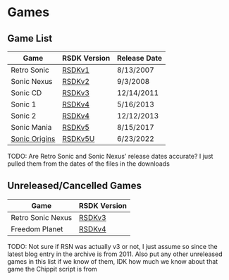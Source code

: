 # Games

## Game List
| Game                                    | RSDK Version                 | Release Date  |
| --------------------------------------- | ---------------------------- | ------------- |
| Retro Sonic                             | [RSDKv1](/RSDKv1/README.md)  | 8/13/2007     |
| Sonic Nexus                             | [RSDKv2](/RSDKv2/README.md)  | 9/3/2008      |
| Sonic CD                                | [RSDKv3](/RSDKv3/README.md)  | 12/14/2011    |
| Sonic 1                                 | [RSDKv4](/RSDKv4/README.md)  | 5/16/2013     |
| Sonic 2                                 | [RSDKv4](/RSDKv4/README.md)  | 12/12/2013    |
| Sonic Mania                             | [RSDKv5](/RSDKv5/README.md)  | 8/15/2017     |
| [Sonic Origins](SonicOrigins/README.md) | [RSDKv5U](/RSDKv5/README.md) | 6/23/2022     |

TODO: Are Retro Sonic and Sonic Nexus' release dates accurate? I just pulled them from the dates of the files in the downloads

## Unreleased/Cancelled Games
| Game              | RSDK Version                 |
| ----------------- | ---------------------------- |
| Retro Sonic Nexus | [RSDKv3](/RSDKv3/README.md)  |
| Freedom Planet    | [RSDKv4](/RSDKv4/README.md)  |

TODO: Not sure if RSN was actually v3 or not, I just assume so since the latest blog entry in the archive is from 2011.
Also put any other unreleased games in this list if we know of them, IDK how much we know about that game the Chippit script is from